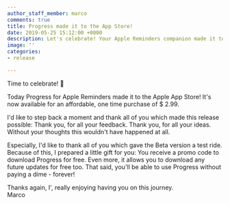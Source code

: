 ```yaml
---
author_staff_member: marco
comments: true
title: Progress made it to the App Store!
date: 2019-05-25 15:12:00 +0000
description: Let's celebrate! Your Apple Reminders companion made it to the App Store!
image: ''
categories:
- release

---
```

Time to celebrate! 🎉

Today Progress for Apple Reminders made it to the Apple App Store! It's now available for an affordable, one time purchase of $ 2.99.

I'd like to step back a moment and thank all of you which made this release possible: Thank you, for all your feedback. Thank you, for all your ideas. Without your thoughts this wouldn't have happened at all.

Especially, I'd like to thank all of you which gave the Beta version a test ride. Because of this, I prepared a little gift for you: You receive a promo code to download Progress for free. Even more, it allows you to download any future updates for free too. That said, you'll be able to use Progress without paying a dime - forever!

Thanks again, I', really enjoying having you on this journey.  
Marco